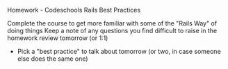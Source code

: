 Homework - Codeschools Rails Best Practices    

  Complete the course to get more familiar with some of the "Rails Way" of doing things
  Keep a note of any questions you find difficult to raise in the homework review tomorrow (or 1:1)
  - Pick a "best practice" to talk about tomorrow (or two, in case someone else does the same one)